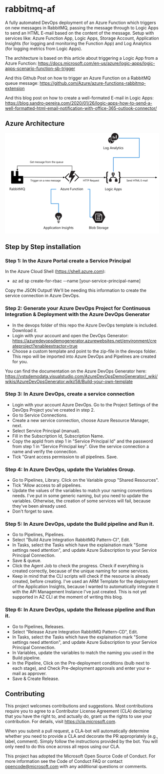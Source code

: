 # rabbitmq-af
A fully automated DevOps deployment of an Azure Function which triggers on new messages in RabbitMQ, passing the message through to Logic Apps to send an HTML E-mail based on the content of the message. Setup with services like: Azure Function App, Logic Apps, Storage Account, Application Insights (for logging and monitoring the Function App) and Log Analytics (for logging metrics from Logic Apps).

The architecture is based on this article about triggering a Logic App from a Azure Function:
https://docs.microsoft.com/en-us/azure/logic-apps/logic-apps-scenario-function-sb-trigger

And this Github Post on how to trigger an Azure Function on a RabbitMQ queue message:
https://github.com/Azure/azure-functions-rabbitmq-extension

And this blog post on how to create a well-formated E-mail in Logic Apps:
https://blog.sandro-pereira.com/2020/01/26/logic-apps-how-to-send-a-well-formatted-html-email-notification-with-office-365-outlook-connector/

## Azure Architecture
![rabbitmq-af](docs/images/arch.png)

## Step by Step installation

### Step 1: In the Azure Portal create a Service Principal
In the Azure Cloud Shell (https://shell.azure.com): 
- az ad sp create-for-rbac --name [your-service-principal-name]

Copy the JSON Output! We'll be needing this information to create the service connection in Azure DevOps.

### Step 2: Generate your Azure DevOps Project for Continuous Integration & Deployment with the Azure DevOps Generator
- In the devops folder of this repo the Azure DevOps template is included. Download it.
- Login with your account and open the DevOps Generator: https://azuredevopsdemogenerator.azurewebsites.net/environment/createproject?enableextractor=true
- Choose a custom template and point to the zip-file in the devops folder. This repo will be imported into Azure DevOps and Pipelines are created for you.

You can find the documentation on the Azure DevOps Generator here: https://vstsdemodata.visualstudio.com/AzureDevOpsDemoGenerator/_wiki/wikis/AzureDevOpsGenerator.wiki/58/Build-your-own-template

### Step 3: In Azure DevOps, create a service connection
- Login with your account Azure DevOps. Go to the Project Settings of the DevOps Project you've created in step 2.
- Go to Service Connections.
- Create a new service connection, choose Azure Resource Manager, next.
- Select Service Principal (manual).
- Fill in the Subscription Id, Subscription Name.
- Copy the appId from step 1 in "Service Principal Id" and the password from step 1 in "Service Principal key". Give the service connection a name and verify the connection.
- Tick "Grant access permission to all pipelines. Save.

### Step 4: In Azure DevOps, update the Variables Group.
- Go to Pipelines, Library. Click on the Variable group "Shared Resources".
- Tick "Allow access to all pipelines.
- Update the values of the variables to match your naming conventions needs. I've put in some generic naming, but you need to update the variables. Otherwise, the creation of some services will fail, because they've been already used.
- Don't forget to save.

### Step 5: In Azure DevOps, update the Build pipeline and Run it.
- Go to Pipelines, Pipelines.
- Select "Build Azure Integration RabbitMQ Pattern-CI", Edit.
- In Tasks, select the Tasks which have the explaination mark "Some settings need attention", and update Azure Subscription to your Service Principal Connection.
- Save & queue.
- Click the Agent Job to check the progress. Check if everything is created correctly, because of the unique naming for some services.
- Keep in mind that the CLI scripts will check if the resource is already created, before creating. I've used an ARM Template for the deployment of the Application Insights, because I wanted to automatically integrate it with the API Management Instance I've just created. This is not yet supported in AZ CLI at the moment of writing this blog.

### Step 6: In Azure DevOps, update the Release pipeline and Run it.
- Go to Pipelines, Releases.
- Select "Release Azure Integration RabbitMQ Pattern-CD", Edit.
- In Tasks, select the Tasks which have the explaination mark "Some settings need attention", and update Azure Subscription to your Service Principal Connection.
- In Variables, update the variables to match the naming you used in the Build pipeline.
- In the Pipeline, Click on the Pre-deployment conditions (bulb next to each stage), and Check Pre-deployment approvals and enter your e-mail as approver.
- Save & Create Release.

## Contributing
This project welcomes contributions and suggestions. Most contributions require you to agree to a Contributor License Agreement (CLA) declaring that you have the right to, and actually do, grant us the rights to use your contribution. For details, visit https://cla.microsoft.com.

When you submit a pull request, a CLA-bot will automatically determine whether you need to provide a CLA and decorate the PR appropriately (e.g., label, comment). Simply follow the instructions provided by the bot. You will only need to do this once across all repos using our CLA.

This project has adopted the Microsoft Open Source Code of Conduct. For more information see the Code of Conduct FAQ or contact opencode@microsoft.com with any additional questions or comments.
